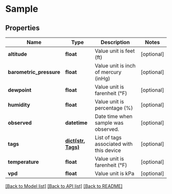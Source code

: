 # Sample

## Properties
Name | Type | Description | Notes
------------ | ------------- | ------------- | -------------
**altitude** | **float** | Value unit is feet (ft) | [optional] 
**barometric_pressure** | **float** | Value unit is inch of mercury (inHg) | [optional] 
**dewpoint** | **float** | Value unit is farenheit (°F) | [optional] 
**humidity** | **float** | Value unit is percentage (%) | [optional] 
**observed** | **datetime** | Date time when sample was observed. | [optional] 
**tags** | [**dict(str, Tags)**](Tags.md) | List of tags associated with this device | [optional] 
**temperature** | **float** | Value unit is farenheit (°F) | [optional] 
**vpd** | **float** | Value unit is kPa | [optional] 

[[Back to Model list]](../README.md#documentation-for-models) [[Back to API list]](../README.md#documentation-for-api-endpoints) [[Back to README]](../README.md)

